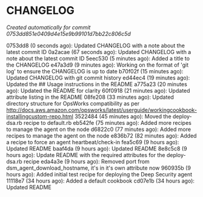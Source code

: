 # CHANGELOG
*Created automatically for commit 0753dd851e0409d4e15e9b99101d7bb22c806c5d*

0753dd8 (0 seconds ago): Updated CHANGELOG with a note about the latest commit ID
0a2acae (67 seconds ago): Updated CHANGELOG with a note about the latest commit ID
5eec530 (5 minutes ago): Added a title to the CHANGELOG
e47a3d9 (9 minutes ago): Working on the format of 'git log' to ensure the CHANGELOG is up to date
b70f02f (15 minutes ago): Updated CHANGELOG with git commit history
ed44ec4 (19 minutes ago): Updated the ## Usage instructions in the README
a775a23 (20 minutes ago): Updated the README for clarity
60f0918 (21 minutes ago): Updated attribute listing in the README
08fe208 (33 minutes ago): Updated directory structure for OpsWorks compatibility as per http://docs.aws.amazon.com/opsworks/latest/userguide/workingcookbook-installingcustom-repo.html
3522484 (45 minutes ago): Moved the deploy-dsa.rb recipe to default.rb
eb542fe (75 minutes ago): Added more recipes to manage the agent on the node
d6822c0 (77 minutes ago): Added more recipes to manage the agent on the node
e836b72 (82 minutes ago): Added a recipe to force an agent heartbeat/check-in
fea5c69 (9 hours ago): Updated README
baaf4da (9 hours ago): Updated README
8e8c5c8 (9 hours ago): Update README with the required attributes for the deploy-dsa.rb recipe
eda4a3e (9 hours ago): Removed port from dsm_agent_download_hostname, it's in it's own attribute now
960935b (9 hours ago): Added initial test recipe for deploying the Deep Security agent
11118e7 (34 hours ago): Added a default cookbook
cd07e1b (34 hours ago): Updated README
